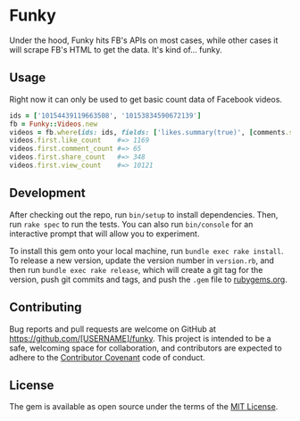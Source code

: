 # Funky

Under the hood, Funky hits FB's APIs on most cases, while other cases it will scrape FB's HTML to get the data. It's kind of... funky.

## Usage

Right now it can only be used to get basic count data of Facebook videos.

```ruby
ids = ['10154439119663508', '10153834590672139']
fb = Funky::Videos.new
videos = fb.where(ids: ids, fields: ['likes.summary(true)', [comments.summary(true)]])
videos.first.like_count    #=> 1169
videos.first.comment_count #=> 65
videos.first.share_count   #=> 348
videos.first.view_count    #=> 10121

```

## Development

After checking out the repo, run `bin/setup` to install dependencies. Then, run `rake spec` to run the tests. You can also run `bin/console` for an interactive prompt that will allow you to experiment.

To install this gem onto your local machine, run `bundle exec rake install`. To release a new version, update the version number in `version.rb`, and then run `bundle exec rake release`, which will create a git tag for the version, push git commits and tags, and push the `.gem` file to [rubygems.org](https://rubygems.org).

## Contributing

Bug reports and pull requests are welcome on GitHub at https://github.com/[USERNAME]/funky. This project is intended to be a safe, welcoming space for collaboration, and contributors are expected to adhere to the [Contributor Covenant](http://contributor-covenant.org) code of conduct.


## License

The gem is available as open source under the terms of the [MIT License](http://opensource.org/licenses/MIT).


